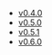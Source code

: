 - [v0.4.0](/tf-ibm-docs/v0.4.0)
- [v0.5.0](/tf-ibm-docs/v0.5.0)
- [v0.5.1](/tf-ibm-docs/v0.5.1)
- [v0.6.0](/tf-ibm-docs/v0.6.0)
